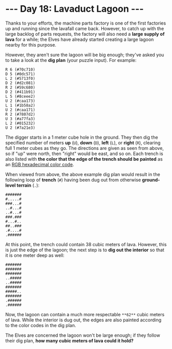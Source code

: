# --- Day 18: Lavaduct Lagoon ---

Thanks to your efforts, the machine parts factory is one of the first factories up and running since the lavafall came back. However, to catch up with the large backlog of parts requests, the factory will also need a **large supply of lava** for a while; the Elves have already started creating a large lagoon nearby for this purpose.

However, they aren't sure the lagoon will be big enough; they've asked you to take a look at the **dig plan** (your puzzle input). For example:
```
R 6 (#70c710)
D 5 (#0dc571)
L 2 (#5713f0)
D 2 (#d2c081)
R 2 (#59c680)
D 2 (#411b91)
L 5 (#8ceee2)
U 2 (#caa173)
L 1 (#1b58a2)
U 2 (#caa171)
R 2 (#7807d2)
U 3 (#a77fa3)
L 2 (#015232)
U 2 (#7a21e3)
```

The digger starts in a 1 meter cube hole in the ground. They then dig the specified number of meters **up** (`U`), **down** (`D`), **left** (`L`), or **right** (`R`), clearing full 1 meter cubes as they go. The directions are given as seen from above, so if "up" were north, then "right" would be east, and so on. Each trench is also listed with **the color that the edge of the trench should be painted** as an [RGB hexadecimal color code](https://en.wikipedia.org/wiki/RGB_color_model#Numeric_representations).

When viewed from above, the above example dig plan would result in the following loop of **trench** (`#`) having been dug out from otherwise **ground-level terrain** (`.`):
```
#######
#.....#
###...#
..#...#
..#...#
###.###
#...#..
##..###
.#....#
.######
```

At this point, the trench could contain 38 cubic meters of lava. However, this is just the edge of the lagoon; the next step is to **dig out the interior** so that it is one meter deep as well:
```
#######
#######
#######
..#####
..#####
#######
#####..
#######
.######
.######
```

Now, the lagoon can contain a much more respectable `**62**` cubic meters of lava. While the interior is dug out, the edges are also painted according to the color codes in the dig plan.

The Elves are concerned the lagoon won't be large enough; if they follow their dig plan, **how many cubic meters of lava could it hold?**
